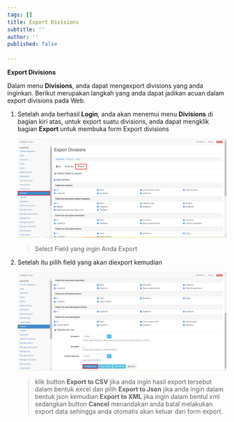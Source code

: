 ```yaml
---
tags: []
title: Export Divisions
subtitle: ''
author: ''
published: false

---
```

**Export Divisions**

Dalam menu **Divisions**, anda dapat mengexport divisions yang anda inginkan. Berikut merupakan langkah yang anda dapat jadikan acuan dalam export divisions pada Web.

1. Setelah anda berhasil **Login**, anda akan menemui menu **Divisions** di bagian kiri atas, untuk export suatu divisions, anda dapat mengklik bagian **Export** untuk membuka form Export divisions

   ![](/uploads/divisions4.PNG)

   > Select Field yang ingin Anda Export
2. Setelah itu pilih field yang akan diexport kemudian

   ![](/uploads/divisions5.PNG)

   > klik button **Export to CSV** jika anda ingin hasil export tersebut dalam bentuk excel dan pilih **Export to Json** jika anda ingin dalam bentuk json kemudian **Export to XML** jika ingin dalam bentul xml sedangkan button **Cancel** menandakan anda batal melakukan export data sehingga anda otomatis akan keluar dari form export.